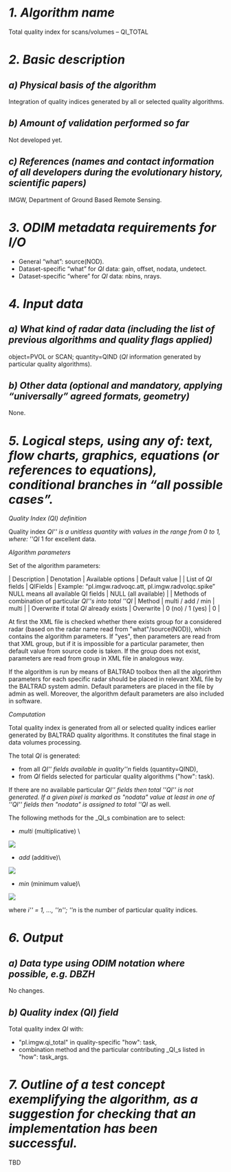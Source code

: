 # *1. Algorithm name*
Total quality index for scans/volumes – QI_TOTAL

# *2. Basic description*
## *a) Physical basis of the algorithm*
Integration of quality indices generated by all or selected quality algorithms. 

## *b) Amount of validation performed so far*
Not developed yet.

## *c) References (names and contact information of all developers during the evolutionary history, scientific papers)*
IMGW, Department of Ground Based Remote Sensing. 

# *3. ODIM metadata requirements for I/O*
* General “what”: source(NOD).
* Dataset-specific “what” for _QI_ data: gain, offset, nodata, undetect.
* Dataset-specific “where” for _QI_ data: nbins, nrays.  

# *4. Input data*
## *a) What kind of radar data (including the list of previous algorithms and quality flags applied)*
object=PVOL or SCAN; quantity=QIND (_QI_ information generated by particular quality algorithms). 

## *b) Other data (optional and mandatory, applying “universally” agreed formats, geometry)*
None.

# *5. Logical steps, using any of: text, flow charts, graphics, equations (or references to equations), conditional branches in “all possible cases”.*

*Quality Index (_QI_) definition*

Quality index _QI'' is a unitless quantity with values in the range from 0 to 1, where: ''QI_ 1 for excellent data. 

*Algorithm parameters*

Set of the algorithm parameters:

| Description | Denotation | Available options | Default value |
| List of _QI_ fields | QIFields | Example: “pl.imgw.radvoqc.att, pl.imgw.radvolqc.spike” NULL means all available QI fields | NULL (all available) |
| Methods of combination of particular _QI''s into total ''QI_ | Method | multi / add / min | multi |
| Overwrite if total _QI_ already exists | Overwrite | 0 (no) / 1 (yes) | 0 |

At first the XML file is checked whether there exists group for a considered radar (based on the radar name read from "what"/source(NOD)), which contains the algorithm parameters. If "yes", then parameters are read from that XML group, but if it is impossible for a particular parameter, then default value from source code is taken. If the group does not exist, parameters are read from <default> group in XML file in analogous way. 

If the algorithm is run by means of BALTRAD toolbox then all the algorirthm parameters for each specific radar should be placed in relevant XML file by the BALTRAD system admin. Default parameters are placed in the file by admin as well. Moreover, the algorithm default parameters are also included in software. 

*Computation*

Total quality index is generated from all or selected quality indices earlier generated by BALTRAD quality algorithms. It constitutes the final stage in data volumes processing.

The total _QI_ is generated:
* from all _QI'' fields available in quality''n_ fields (quantity=QIND),
* from _QI_ fields selected for particular quality algorithms ("how": task).

If there are no available particular _QI'' fields then total ''QI'' is not generated. If a given pixel is marked as "nodata" value at least in one of ''QI'' fields then "nodata" is assigned to total ''QI_ as well.

The following methods for the _QI_s combination are to select:
* *multi* (multiplicative) \
<img src="https://render.githubusercontent.com/render/math?math=QI = \Pi_{i=1}^{n}QI_{i}" />
 	
<!-- 	
	#!latex 
	$ QI = \Pi_{i=1}^{n}QI_{i} $
-->	
	 
* *add* (additive)\
<img src="https://render.githubusercontent.com/render/math?math=QI = \frac{1}{n} \sum_{i=1}^{n}QI_{i}" />
 	
<!--
	#!latex 
	$ QI = \frac{1}{n} \sum_{i=1}^{n}QI_{i}    $
-->	
	
* *min* (minimum value)\
<img src="https://render.githubusercontent.com/render/math?math=QI = \text{min}(QI_{i})" />

<!-- 	
	#!latex 
	$ QI = \text{min}(QI_{i})    $
-->	
	
where _i'' = 1, …, ''n''; ''n_ is the number of particular quality indices.
  
# *6. Output*
## *a) Data type using ODIM notation where possible, e.g. DBZH*
No changes. 

## *b) Quality index (QI) field*
Total quality index _QI_ with:
* "pl.imgw.qi_total" in quality-specific "how": task, 
* combination method and the particular contributing _QI_s listed in "how": task_args. 

# *7. Outline of a test concept exemplifying the algorithm, as a suggestion for checking that an implementation has been successful.*
TBD
